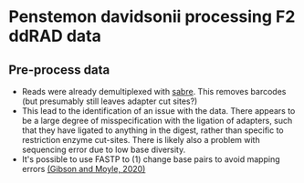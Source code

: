 # Penstemon davidsonii processing F2 ddRAD data

## Pre-process data
* Reads were already demultiplexed with [sabre](https://github.com/najoshi/sabre). This removes barcodes (but presumably still leaves adapter cut sites?)
* This lead to the identification of an issue with the data. There appears to be a large degree of misspecification with the ligation of adapters, such that they have ligated to anything in the digest, rather than specific to restriction enzyme cut-sites. There is likely also a problem with sequencing error due to low base diversity.
* It's possible to use FASTP to (1) change base pairs to avoid mapping errors [(Gibson and Moyle, 2020)](https://onlinelibrary.wiley.com/doi/pdf/10.1111/mec.15477)
